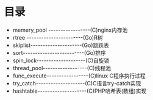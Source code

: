 # 目录

* memery_pool -----------------(C)nginx内存池
* rtree -----------------------(Go)R树
* skiplist---------------------(Go)跳跃表
* sort-------------------------(Go)排序
* spin_lock--------------------(C)自旋锁
* thread_pool------------------(C)线程池
* func_execute-----------------(C)linux C程序执行过程
* try_catch--------------------(C)C语言try-catch实现
* hashtable--------------------(C)PHP哈希表(数组)实现
